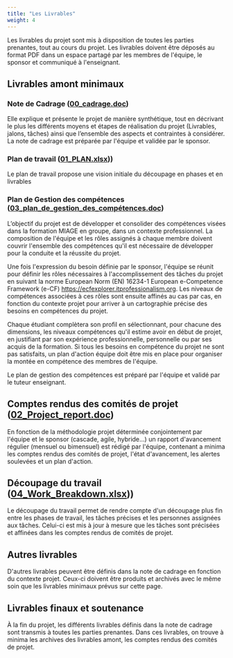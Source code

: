 ```yaml
---
title: "Les Livrables"
weight: 4
---
```


Les livrables du projet sont mis à disposition de toutes les parties prenantes, tout au cours du projet. Les livrables doivent être déposés au format PDF dans un espace partagé par les membres de l'équipe, le sponsor et communiqué à l'enseignant.

## Livrables amont minimaux 

### Note de Cadrage ([00_cadrage.doc](/assets/templates/00_cadrage.doc))

Elle explique et  présente le projet de manière synthétique, tout en décrivant le plus les différents moyens et étapes de réalisation du projet (Livrables, jalons, tâches) ainsi que l’ensemble des aspects et contraintes à considérer.  La note de cadrage est préparée par l'équipe et validée par le sponsor.

### Plan de travail ([01_PLAN.xlsx](/assets/templates/01_PLAN.xlsx)))

Le plan de travail propose une vision initiale du découpage en phases et en livrables 

### Plan de Gestion des compétences ([03_plan_de_gestion_des_compétences.doc](/assets/templates/03_plan_de_gestion_des_compétences.doc))

L’objectif du projet est de développer et consolider des compétences visées dans la formation MIAGE en groupe, dans un contexte professionnel. La composition de l'équipe et les rôles assignés à chaque membre doivent couvrir l'ensemble des compétences qu'il est nécessaire de développer pour la conduite et la réussite du projet.

Une fois l'expression du besoin définie par le sponsor, l'équipe se réunit pour définir les rôles nécessaires à l'accomplissement des tâches du projet en suivant la norme European Norm (EN) 16234-1 European e-Competence Framework (e-CF) https://ecfexplorer.itprofessionalism.org. Les niveaux de compétences associées à ces rôles sont ensuite affinés au cas par cas, en fonction du contexte projet pour arriver à un cartographie précise des besoins en compétences du projet.

Chaque étudiant complètera son profil en sélectionnant, pour chacune des dimensions, les niveaux compétences qu'il estime avoir en début de projet, en justifiant par son expérience professionnelle, personnelle ou par ses acquis de la formation. Si tous les besoins en compétence du projet ne sont pas satisfaits, un plan d'action équipe doit être mis en place pour organiser la montée en compétence des membres de l'équipe.

Le plan de gestion des compétences est préparé par l'équipe et validé par le tuteur enseignant.

## Comptes rendus des comités de projet ([02_Project_report.doc](/assets/templates/02_Project_report.doc))

En fonction de la méthodologie projet déterminée conjointement par l'équipe et le sponsor (cascade, agile, hybride...) un rapport d'avancement régulier (mensuel ou bimensuel) est rédigé par l'équipe, contenant a minima les comptes rendus des comités de projet, l'état d'avancement, les alertes soulevées et un plan d'action.

## Découpage du travail ([04_Work_Breakdown.xlsx](/assets/templates/04_Work_Breakdown.xlsx)))

Le découpage du travail permet de rendre compte d'un découpage plus fin entre les phases de travail, les tâches précises et les personnes assignées aux tâches. Celui-ci est mis à jour à mesure que les tâches sont précisées et affinées dans les comptes rendus de comités de projet.

## Autres livrables

D'autres livrables peuvent être définis dans la note de cadrage en fonction du contexte projet. Ceux-ci doivent être produits et archivés avec le même soin que les livrables minimaux prévus sur cette page.

## Livrables finaux et soutenance

À la fin du projet, les différents livrables définis dans la note de cadrage sont transmis à toutes les parties prenantes. Dans ces livrables, on trouve à minima les archives des livrables amont, les comptes rendus des comités de projet.